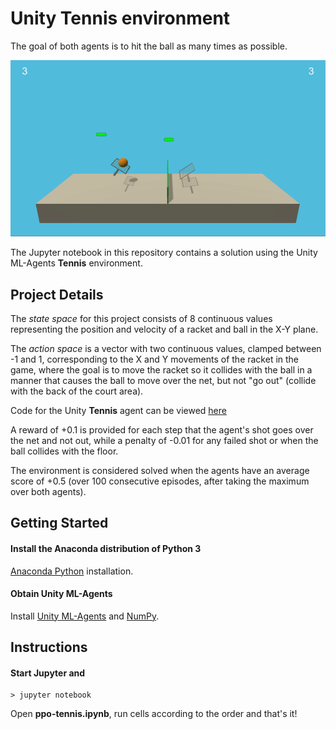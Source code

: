 # Unity Tennis environment

The goal of both agents is to hit the ball as many times as possible.

![Tennis environment](https://github.com/JBielan/drl-ppo/blob/master/tennis.gif)

The Jupyter notebook in this repository contains a solution using the Unity ML-Agents **Tennis** environment.

## Project Details

The *state space* for this project consists of 8 continuous values representing the position and velocity of a racket and ball in the X-Y plane.

The *action space* is a vector with two continuous values, clamped between -1 and 1, corresponding to the X and Y movements of the racket in the game, where the goal is to move the racket so it collides with the ball in a manner that causes the ball to move over the net, but not "go out" (collide with the back of the court area). 

Code for the Unity **Tennis** agent can be viewed [here](https://github.com/Unity-Technologies/ml-agents/blob/master/UnitySDK/Assets/ML-Agents/Examples/Tennis/Scripts/TennisAgent.cs)

A reward of +0.1 is provided for each step that the agent's shot goes over the net and not out, while a penalty of -0.01 for any failed shot or when the ball collides with the floor.

The environment is considered solved when the agents have an average score of +0.5 (over 100 consecutive episodes, after taking the maximum over both agents).

## Getting Started

#### Install the Anaconda distribution of Python 3

[Anaconda Python](https://www.anaconda.com/download/#macos) installation.

#### Obtain Unity ML-Agents

Install [Unity ML-Agents](https://github.com/Unity-Technologies/ml-agents/blob/master/docs/Installation.md) and [NumPy](http://www.numpy.org/).

## Instructions

#### Start Jupyter and 

```
> jupyter notebook
```

Open **ppo-tennis.ipynb**, run cells according to the order and that's it!
